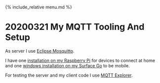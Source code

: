 {% include_relative menu.md %}

# 20200321 My MQTT Tooling And Setup

As server I use [Eclipse Mosquitto](https://mosquitto.org).

I have one [installation on my Raspberry Pi](https://appcodelabs.com/introduction-to-iot-build-an-mqtt-server-using-raspberry-pi) for devices to connect at home
and one [windows installation on my Surface Go](https://mosquitto.org/download/) to be mobile. 

For testing the server and my client code I use [MQTT Explorer](http://mqtt-explorer.com). 
